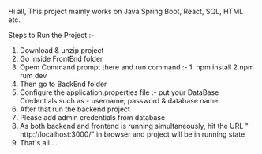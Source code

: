 Hi all,
This project mainly works on Java Spring Boot, React, SQL, HTML etc.


Steps to Run the Project :-
1) Download & unzip project
2) Go inside FrontEnd folder
3) Opem Command prompt there and run command :- 1. npm install     2.npm rum dev
4) Then go to BackEnd folder
5) Configure the application.properties file :- put your DataBase Credentials such as - username, password & database name
6) After that run the backend project
7) Please add admin credentials from database
8) As both backend and frontend is running simultaneously, hit the URL " http://localhost:3000/" in browser and project will be in running state
9) That's all....
